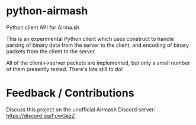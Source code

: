# python-airmash

Python client API for Airma.sh

This is an experimental Python client which uses construct to handle parsing of binary data from the server to the client,
and encoding of binary packets from the client to the server.

All of the client<->server packets are implemented, but only a small number of them presently tested. There's lots still to do!

# Feedback / Contributions

Discuss this project on the unofficial Airmash Discord server: https://discord.gg/FuwGezZ